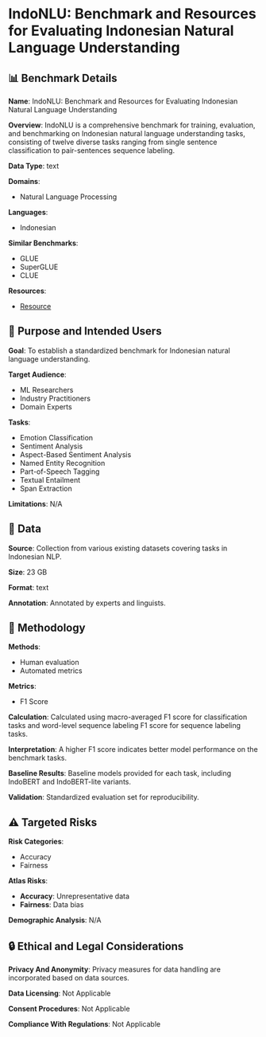 # IndoNLU: Benchmark and Resources for Evaluating Indonesian Natural Language Understanding

## 📊 Benchmark Details

**Name**: IndoNLU: Benchmark and Resources for Evaluating Indonesian Natural Language Understanding

**Overview**: IndoNLU is a comprehensive benchmark for training, evaluation, and benchmarking on Indonesian natural language understanding tasks, consisting of twelve diverse tasks ranging from single sentence classification to pair-sentences sequence labeling.

**Data Type**: text

**Domains**:
- Natural Language Processing

**Languages**:
- Indonesian

**Similar Benchmarks**:
- GLUE
- SuperGLUE
- CLUE

**Resources**:
- [Resource](https://indobenchmark.com/)

## 🎯 Purpose and Intended Users

**Goal**: To establish a standardized benchmark for Indonesian natural language understanding.

**Target Audience**:
- ML Researchers
- Industry Practitioners
- Domain Experts

**Tasks**:
- Emotion Classification
- Sentiment Analysis
- Aspect-Based Sentiment Analysis
- Named Entity Recognition
- Part-of-Speech Tagging
- Textual Entailment
- Span Extraction

**Limitations**: N/A

## 💾 Data

**Source**: Collection from various existing datasets covering tasks in Indonesian NLP.

**Size**: 23 GB

**Format**: text

**Annotation**: Annotated by experts and linguists.

## 🔬 Methodology

**Methods**:
- Human evaluation
- Automated metrics

**Metrics**:
- F1 Score

**Calculation**: Calculated using macro-averaged F1 score for classification tasks and word-level sequence labeling F1 score for sequence labeling tasks.

**Interpretation**: A higher F1 score indicates better model performance on the benchmark tasks.

**Baseline Results**: Baseline models provided for each task, including IndoBERT and IndoBERT-lite variants.

**Validation**: Standardized evaluation set for reproducibility.

## ⚠️ Targeted Risks

**Risk Categories**:
- Accuracy
- Fairness

**Atlas Risks**:
- **Accuracy**: Unrepresentative data
- **Fairness**: Data bias

**Demographic Analysis**: N/A

## 🔒 Ethical and Legal Considerations

**Privacy And Anonymity**: Privacy measures for data handling are incorporated based on data sources.

**Data Licensing**: Not Applicable

**Consent Procedures**: Not Applicable

**Compliance With Regulations**: Not Applicable
